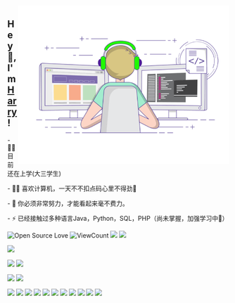 <!--
**Rr210/Rr210** is a ✨ _special_ ✨ repository because its `README.md` (this file) appears on your GitHub profile.

Here are some ideas to get you started:

- 🔭 I’m currently working on ...
- 🌱 I’m currently learning ...
- 👯 I’m looking to collaborate on ...
- 🤔 I’m looking for help with ...
- 💬 Ask me about ...
- 📫 How to reach me: ...
- 😄 Pronouns: ...
- ⚡ Fun fact: ...
-->
<a href="https://rbozo.gitee.io">
<img align="right" alt="GIF" src="https://raw.githubusercontent.com/devSouvik/devSouvik/master/gif3.gif" width="480" />
</a>
<h2>  Hey 👋, I'm <a href="https://mr90.top" target="_blank">Harry</a>!</h2>
<p>- 👨‍🎓 目前还在上学(大三学生) </p>
<p>- 🕵️‍♂️ 喜欢计算机，一天不不扣点码心里不得劲🤗 </p>
<p>- 💬 你必须非常努力，才能看起来毫不费力。</p>
<p>- ⚡ 已经接触过多种语言Java，Python，SQL，PHP（尚未掌握，加强学习中💪）  </p>

![Open Source Love](https://badges.frapsoft.com/os/v2/open-source.svg?v=103)
![ViewCount](https://views.whatilearened.today/views/github/Rr210/Rr210.svg?cache=remove)
[![](https://img.shields.io/badge/Windows-10-2376bc?style=flat-square&logo=windows&logoColor=ffffff)](https://www.microsoft.com/windows/get-windows-10)
[![](https://img.shields.io/badge/IDE-Visual%20Studio%20Code-blue?style=flat-square&logo=visual-studio-code&logoColor=ffffff)](https://code.visualstudio.com/)
<!-- [![](https://img.shields.io/badge/-React-61dafb?style=flat-square&logo=react&logoColor=ffffff)](https://reactjs.org/) -->
[![](https://img.shields.io/badge/-Webpack-8dd6f9?style=flat-square&logo=webpack&logoColor=white)](https://webpack.js.org/)
<!-- [![](https://img.shields.io/badge/-Docker-2496ED?style=flat-square&logo=docker&logoColor=ffffff)](https://www.docker.com/) -->
[![](https://img.shields.io/badge/-TypeScript-007acc?style=flat-square&logo=typescript&logoColor=white)](https://www.typescriptlang.org/)
[![](https://img.shields.io/badge/-CSS3-1572B6?style=flat-square&logo=css3&logoColor=white)](https://www.w3.org/Style/CSS/)
<!-- [![](https://img.shields.io/badge/-MariaDB-003545?style=flat-square&logo=mariadb&logoColor=white)](https://mariadb.com/) -->
[![](https://img.shields.io/badge/-Sass-cc6699?style=flat-square&logo=sass&logoColor=white)](https://sass-lang.com/)
[![](https://img.shields.io/badge/-NPM-cb3837?style=flat-square&logo=npm&logoColor=white)](https://npmjs.com/)
<!-- [![](https://img.shields.io/badge/-PostCSS-dd3a0a?style=flat-square&logo=postcss&logoColor=white)](https://postcss.org/) -->
[![](https://img.shields.io/badge/-HTML5-E34F26?style=flat-square&logo=html5&logoColor=white)](https://html.spec.whatwg.org/)
[![](https://img.shields.io/badge/-Git-f05032?style=flat-square&logo=git&logoColor=white)](https://git-scm.com/)
[![](https://img.shields.io/badge/-Stylus-ff6347?style=flat-square&logo=stylus&logoColor=ffffff)](https://stylus-lang.com/)
[![](https://img.shields.io/badge/-Linux-fcc624?style=flat-square&logo=linux&logoColor=white)](https://www.linuxfoundation.org/)
[![](https://img.shields.io/badge/-JavaScript-f7e018?style=flat-square&logo=javascript&logoColor=white)](https://www.ecma-international.org/)
[![](https://img.shields.io/badge/-Vue.js-4fc08d?style=flat-square&logo=vue-dot-js&logoColor=ffffff)](https://vuejs.org/)
[![](https://img.shields.io/badge/-Node.js-43853d?style=flat-square&logo=node-dot-js&logoColor=ffffff)](https://nodejs.org/)
[![](https://img.shields.io/badge/-MongoDB-47A248?style=flat-square&logo=MongoDB&logoColor=white)](https://www.mongodb.com/pressroom)
[![](https://img.shields.io/badge/-Mysql-4479A1?style=flat-square&logo=Mysql&logoColor=white)](https://www.mysql.com/about/legal/logos.html)
[![](https://img.shields.io/badge/-Nginx-269539?style=flat-square&logo=nginx&logoColor=ffffff)](https://nginx.org/)
[![](https://img.shields.io/badge/-Python-3776AB?style=flat-square&logo=Python&logoColor=ffffff)](https://www.python.org/)
<!--
<a href="https://rbozo.gitee.io">
    <img align="left" height="200" width="420" style="display: inline-block; "
        src="https://github-readme-stats.vercel.app/api?username=Rr210&show_icons=true" />
    <img align="right" height="180" width="400" style="display: inline-block; "
        src="https://github-readme-stats.vercel.app/api/top-langs/?username=Rr210&layout=compact" />
</a>

<img align="right" src="https://github-readme-stats.vercel.app/api?username=Rr210&show_icons=true&hide_border=true&icon_color=586069&title_color=a0a9af">
<img align="left"src="https://github-readme-stats.vercel.app/api/top-langs/?username=Rr210&show_icons=true&hide_border=true&icon_color=586069&title_color=a0a9af">

<!-- &hide_border=true -->
